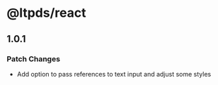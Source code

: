 # @ltpds/react

## 1.0.1

### Patch Changes

- Add option to pass references to text input and adjust some styles
